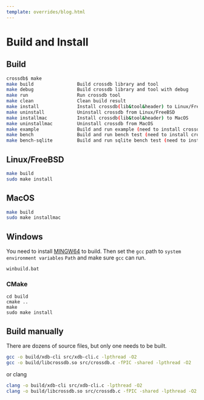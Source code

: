 ```yaml
---
template: overrides/blog.html
---
```


# Build and Install

## Build

```bash
crossdb$ make
make build                Build crossdb library and tool
make debug                Build crossdb library and tool with debug
make run                  Run crossdb tool
make clean                Clean build result
make install              Install crossdb(lib&tool&header) to Linux/FreeBSD
make uninstall            Uninstall crossdb from Linux/FreeBSD
make installmac           Install crossdb(lib&tool&header) to MacOS
make uninstallmac         Uninstall crossdb from MacOS
make example              Build and run example (need to install crossdb first)
make bench                Build and run bench test (need to install crossdb first)
make bench-sqlite         Build and run sqlite bench test (need to install sqlite3 first)
```

## Linux/FreeBSD

```bash
make build
sudo make install
```

## MacOS

```bash
make build
sudo make installmac
```

## Windows

You need to install [MINGW64](https://www.mingw-w64.org/) to build.
Then set the `gcc` path to `system environment variables` `Path` and make sure `gcc` can run.

```
winbuild.bat
```

### CMake
```
cd build
cmake ..
make
sudo make install
```

## Build manually

There are dozens of source files, but only one needs to be built.

```bash
gcc -o build/xdb-cli src/xdb-cli.c -lpthread -O2
gcc -o build/libcrossdb.so src/crossdb.c -fPIC -shared -lpthread -O2
```

or clang

```bash
clang -o build/xdb-cli src/xdb-cli.c -lpthread -O2
clang -o build/libcrossdb.so src/crossdb.c -fPIC -shared -lpthread -O2
```
